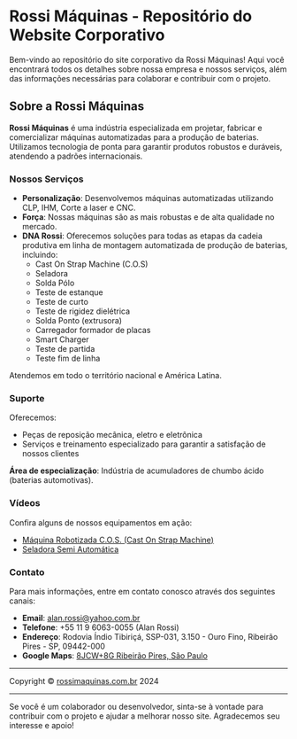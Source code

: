 # Rossi Máquinas - Repositório do Website Corporativo

Bem-vindo ao repositório do site corporativo da Rossi Máquinas! Aqui você encontrará todos os detalhes sobre nossa empresa e nossos serviços, além das informações necessárias para colaborar e contribuir com o projeto.

## Sobre a Rossi Máquinas

**Rossi Máquinas** é uma indústria especializada em projetar, fabricar e comercializar máquinas automatizadas para a produção de baterias. Utilizamos tecnologia de ponta para garantir produtos robustos e duráveis, atendendo a padrões internacionais.

### Nossos Serviços

- **Personalização**: Desenvolvemos máquinas automatizadas utilizando CLP, IHM, Corte a laser e CNC.
- **Força**: Nossas máquinas são as mais robustas e de alta qualidade no mercado.
- **DNA Rossi**: Oferecemos soluções para todas as etapas da cadeia produtiva em linha de montagem automatizada de produção de baterias, incluindo:
  - Cast On Strap Machine (C.O.S)
  - Seladora
  - Solda Pólo
  - Teste de estanque
  - Teste de curto
  - Teste de rigidez dielétrica
  - Solda Ponto (extrusora)
  - Carregador formador de placas
  - Smart Charger
  - Teste de partida
  - Teste fim de linha

Atendemos em todo o território nacional e América Latina.

### Suporte

Oferecemos:
- Peças de reposição mecânica, eletro e eletrônica
- Serviços e treinamento especializado para garantir a satisfação de nossos clientes

**Área de especialização**: Indústria de acumuladores de chumbo ácido (baterias automotivas).

### Vídeos

Confira alguns de nossos equipamentos em ação:
- [Máquina Robotizada C.O.S. (Cast On Strap Machine)](URL_DO_VIDEO)
- [Seladora Semi Automática](URL_DO_VIDEO)

### Contato

Para mais informações, entre em contato conosco através dos seguintes canais:

- **Email**: [alan.rossi@yahoo.com.br](mailto:alan.rossi@yahoo.com.br)
- **Telefone**: +55 11 9 6063-0055 (Alan Rossi)
- **Endereço**:
  Rodovia Índio Tibiriçá, SSP-031, 3.150 - Ouro Fino, Ribeirão Pires - SP, 09442-000
- **Google Maps**: [8JCW+8G Ribeirão Pires, São Paulo](https://www.google.com/maps/place/8JCW+8G+Ribeir%C3%A3o+Pires,+S%C3%A3o+Paulo)

---

Copyright © [rossimaquinas.com.br](http://rossimaquinas.com.br) 2024

---

Se você é um colaborador ou desenvolvedor, sinta-se à vontade para contribuir com o projeto e ajudar a melhorar nosso site. Agradecemos seu interesse e apoio!
